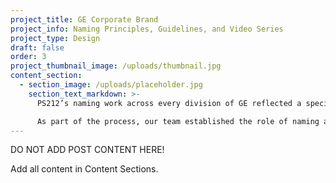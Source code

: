 ```yaml
---
project_title: GE Corporate Brand
project_info: Naming Principles, Guidelines, and Video Series
project_type: Design
draft: false
order: 3
project_thumbnail_image: /uploads/thumbnail.jpg
content_section:
  - section_image: /uploads/placeholder.jpg
    section_text_markdown: >-
      PS212’s naming work across every division of GE reflected a specific style and logic that GE’s Corporate brand team wanted to capture and communicate across the organization. To that end, GE’s corporate team asked PS212 to evaluate the company’s existing naming policies, guidelines, and tools.

      As part of the process, our team established the role of naming at GE, what to name, how to name, and with what tools. In addition to simplifying the previous guideline document from 48 pages down to nine, our team developed a naming toolkit complete with a supporting video series and decision trees.​
---
```


DO NOT ADD POST CONTENT HERE!

Add all content in Content Sections.
